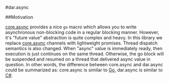 #dar.async

##Motivation

[core.async](https://github.com/clojure/core.async) provides a nice
`go` macro which allows you to write asynchronous non-blocking code
in a regular blocking manner. However, it's "future value" abstraction
is quite complex and heavy. In this library we replace [core.async](https://github.com/clojure/core.async)
channels with lightweight promises. Thread dispatch semantics is also changed.
When "async" value is immediately ready, then execution is just continues on the same thread.
Otherwise, the go block will be suspended and resumed on a thread that delivered async value in question.
In other words, the difference between core.async and dar.async could be summarized as:
core.async is similar to [Go](http://golang.org/), dar.async is similar to
[C#](http://msdn.microsoft.com/en-us/library/vstudio/hh191443.aspx).
